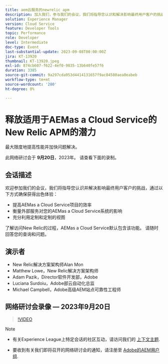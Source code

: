 ```yaml
---
title: aem云服务的newrelic apm
description: 加入我们，参与我们的会议，我们将指导您认识和解决影响最终用户客户的挑战，通过提高AEMas a Cloud Service项目的效率、衡量外部服务对您的AEMas a Cloud Service系统的影响以及充分利用定制和定制的视图来确保卓越的体验。 了解访问New Relic的过程，AEMas a Cloud Service默认包含该功能。 请随时回答您的查询和问题。
solution: Experience Manager
version: Cloud Service
feature: Developer Tools
topic: Performance
role: Developer
level: Intermediate
doc-type: Event
last-substantial-update: 2023-09-08T00:00:00Z
jira: KT-13920
thumbnail: KT-13920.jpeg
exl-id: 874cb607-f622-4ef0-9835-13b640fe57f6
duration: 3385
source-git-commit: 9a297cda953d4414131657f9ac84580aea0eabeb
workflow-type: tm+mt
source-wordcount: '280'
ht-degree: 0%

---
```


# 释放适用于AEMas a Cloud Service的New Relic APM的潜力

最大限度地提高性能并加快问题解决。

此网络研讨会于 **9月20日**，2023年。 请查看下面的录制。

## 会话描述

欢迎参加我们的会议，我们将指导您认识并解决影响最终用户客户的挑战，通过以下方式确保获得出色体验：

* 提高AEMas a Cloud Service项目的效率
* 衡量外部服务对您的AEMas a Cloud Service系统的影响
* 充分利用定制和定制的视图

了解访问New Relic的过程，AEMas a Cloud Service默认包含该功能。 请随时回答您的查询和问题。

## 演示者

* New Relic解决方案架构师Alan Mon
* Matthew Lowe，New Relic解决方案架构师
* Adam Pazik，Director软件开发部，Adobe
* Luciana Surdoiu，Adobe部云自动化总监
* Michael Campbell，Adobe高级AEM站点可靠性工程师

## 网络研讨会录像 — 2023年9月20日

>[!VIDEO](https://video.tv.adobe.com/v/3424439/)

>[!NOTE]
>
>* 有关Experience League上特定会话的社区互动，请访问我们的 [上下文主题](https://adobe.ly/3sV67N5).
>
>* 要收到有关我们即将召开的网络研讨会的通知，请注册至 [Adobe的AEM用户组](https://aem-augs.adobe.com/).
